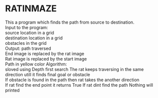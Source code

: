 # RATINMAZE
This a program which finds the path from source to destination.<br>
Input to the program:<br>
source location in a grid <br>
destination location in a grid <br>
obstacles in the grid <br>
Output:
path traversed <br>
End image is replaced by the rat image <br>
Rat image is replaced by the start image <br>
Path in yellow color
Algorithm:
<br>
sloved using Depth first search 
The rat keeps traversing in the same direction utill it finds final goal or obstacle <br>
If obstacle is found in the path then rat takes the another direction <br>
If rat find the end point it returns True
If rat dint find the path Nothing will printed
